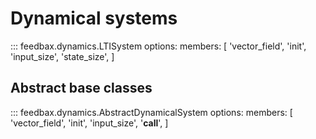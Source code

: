# Dynamical systems

::: feedbax.dynamics.LTISystem
    options:
        members: [
            'vector_field',
            'init',
            'input_size',
            'state_size',
        ]

## Abstract base classes

::: feedbax.dynamics.AbstractDynamicalSystem
    options:
        members: [
            'vector_field',
            'init',
            'input_size',
            '__call__',
        ]

